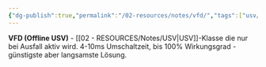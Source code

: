 ```yaml
---
{"dg-publish":true,"permalink":"/02-resources/notes/vfd/","tags":["usv/offline","strom/notfall"],"noteIcon":"","updated":"2025-08-27T15:03:20.860+02:00"}
---
```



**VFD (Offline USV)** - [[02 - RESOURCES/Notes/USV\|USV]]-Klasse die nur bei Ausfall aktiv wird.
4-10ms Umschaltzeit, bis 100% Wirkungsgrad - günstigste aber langsamste Lösung.